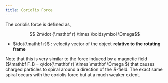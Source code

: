 ```yaml
---
title: Coriolis Force
---
```


<!-- TOC -->


<!-- /TOC -->

The coriolis force is defined as,

$$ 2m\dot {\mathbf r} \times \boldsymbol \Omega$$

* $\dot{\mathbf r}$ : velocity vector of the object **relative to the  rotating frame**

Note that this is very similar to the force induced by a magnetic field ($\mathbf F_B = q\dot{\mathbf r} \times \mathbf \Omega $) that causes charged particles to spiral around a direction of the $B$-field. The exact same spiral occurs with the coriolis force but at a much weaker extent.